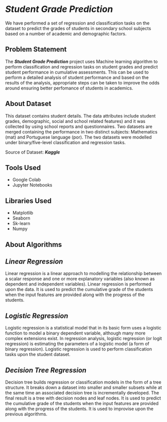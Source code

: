 # *Student Grade Prediction*
We have performed a set of regression and classification tasks on the dataset to predict the grades of students in secondary school subjects based on a number of academic and demographic factors.

## Problem Statement
The *__Student Grade Prediction__* project uses Machine learning algorithm to perform classification and regression tasks on student grades and predict student performance in cumulative assessments. This can be used to perform a detailed analysis of student performance and based on the results of the analysis, appropriate steps can be taken to improve the odds around ensuring better perfomance of students in academics.

## About Dataset
This dataset contains student details. The data attributes include student grades, demographic, social and school related features) and it was collected by using school reports and questionnaires. Two datasets are merged containing the performance in two distinct subjects: Mathematics (mat) and Portuguese language (por). The two datasets were modelled under binary/five-level classification and regression tasks. 

Source of Dataset: *__Kaggle__*

## Tools Used
* Google Colab
* Jupyter Notebooks

## Libraries Used
* Matplotlib
* Seaborn
* Sk-learn
* Numpy

## About Algorithms
## *Linear Regression*
Linear regression is a linear approach to modelling the relationship between a scalar response and one or more explanatory variables (also known as dependent and independent variables). Linear regression is performed upon the data. It is used to predict the cumulative grade of the students when the input features are provided along with the progress of the students.

## *Logistic Regression*
Logistic regression is a statistical model that in its basic form uses a logistic function to model a binary dependent variable, although many more complex extensions exist. In regression analysis, logistic regression (or logit regression) is estimating the parameters of a logistic model (a form of binary regression).
Logistic regression is used to perform classification tasks upon the student dataset.

## *Decision Tree Regression*
Decision tree builds regression or classification models in the form of a tree structure. It breaks down a dataset into smaller and smaller subsets while at the same time an associated decision tree is incrementally developed. The final result is a tree with decision nodes and leaf nodes.
It is used to predict the cumulative grade of the students when the input features are provided along with the progress of the students. It is used to improvise upon the previous algorithms.



